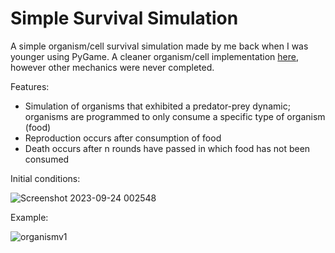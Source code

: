 # Simple Survival Simulation

A simple organism/cell survival simulation made by me back when I was younger using PyGame. A cleaner organism/cell implementation [here](https://github.com/xegativ/pygame-organism-simv2/tree/master), however other mechanics were never completed.

Features:
- Simulation of organisms that exhibited a predator-prey dynamic; organisms are programmed to only consume a specific type of organism (food)
- Reproduction occurs after consumption of food
- Death occurs after n rounds have passed in which food has not been consumed

Initial conditions:

![Screenshot 2023-09-24 002548](https://github.com/xegativ/pygame-organism-simv1/assets/52055203/1bba1e6c-c8df-47c6-81ed-278bf39435a0)


Example:


![organismv1](https://github.com/xegativ/pygame-organism-simv1/assets/52055203/3f6af22b-5ced-415b-bac1-659e66ccd590)
